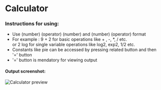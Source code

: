 # Calculator

### Instructions for using:
  - Use (number) (operator) (number) and (number) (operator) format <br>
  - For example : 9 + 2 for basic operations like + , -, *, / etc.<br>
               or 2 log for single variable operations like  log2, exp2, 1/2 etc.<br>
  - Constants like pie can be accessed by pressing related button and then '=' button <br>
  - '=' button is mendatory for viewing output <br>
  
  #### Output screenshot:
  ![Calculator preview](https://user-images.githubusercontent.com/125358696/221090458-d1c59c21-63d4-4451-b1bd-9335354707a7.png)
